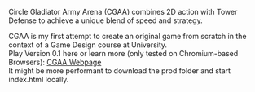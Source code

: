 Circle Gladiator Army Arena (CGAA) combines 2D action with Tower Defense to achieve a unique blend of speed and strategy.

CGAA is my first attempt to create an original game from scratch in the context of a Game Design course at University. \
Play Version 0.1 here or learn more (only tested on Chromium-based Browsers): [CGAA Webpage](https://luccahellriegel.github.io/cgaa/page) \
It might be more performant to download the prod folder and start index.html locally.

